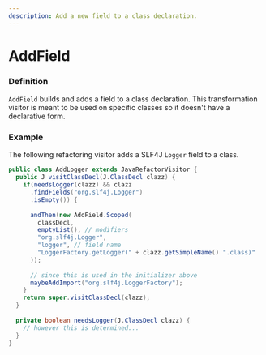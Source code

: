 ```yaml
---
description: Add a new field to a class declaration.
---
```


# AddField

### Definition

`AddField` builds and adds a field to a class declaration. This transformation visitor is meant to be used on specific classes so it doesn't have a declarative form.

### Example

The following refactoring visitor adds a SLF4J `Logger` field to a class.

```java
public class AddLogger extends JavaRefactorVisitor {
  public J visitClassDecl(J.ClassDecl clazz) {
    if(needsLogger(clazz) && clazz
      .findFields("org.slf4j.Logger")
      .isEmpty()) {
      
      andThen(new AddField.Scoped(
        classDecl,
        emptyList(), // modifiers
        "org.slf4j.Logger",
        "logger", // field name
        "LoggerFactory.getLogger(" + clazz.getSimpleName() ".class)"
      ));
      
      // since this is used in the initializer above
      maybeAddImport("org.slf4j.LoggerFactory");
    }
    return super.visitClassDecl(clazz);
  }
  
  private boolean needsLogger(J.ClassDecl clazz) {
    // however this is determined...
  }
}
```



